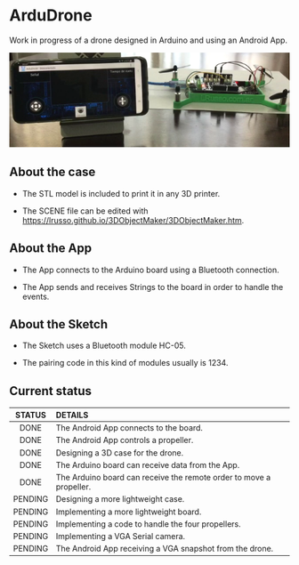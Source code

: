 # ArduDrone

Work in progress of a drone designed in Arduino and using an Android App.

![alt screenshot](https://raw.githubusercontent.com/lrusso/ArduDrone/main/ArduDrone.png)

## About the case

* The STL model is included to print it in any 3D printer.

* The SCENE file can be edited with https://lrusso.github.io/3DObjectMaker/3DObjectMaker.htm.

## About the App

* The App connects to the Arduino board using a Bluetooth connection.

* The App sends and receives Strings to the board in order to handle the events.

## About the Sketch

* The Sketch uses a Bluetooth module HC-05.

* The pairing code in this kind of modules usually is 1234.

## Current status

| STATUS  | DETAILS |
| :------------: |:--------------- |
| DONE | The Android App connects to the board. |
| DONE | The Android App controls a propeller. |
| DONE | Designing a 3D case for the drone. |
| DONE | The Arduino board can receive data from the App. |
| DONE | The Arduino board can receive the remote order to move a propeller. |
| PENDING | Designing a more lightweight case. |
| PENDING | Implementing a more lightweight board. |
| PENDING | Implementing a code to handle the four propellers. |
| PENDING | Implementing a VGA Serial camera. |
| PENDING | The Android App receiving a VGA snapshot from the drone. |
